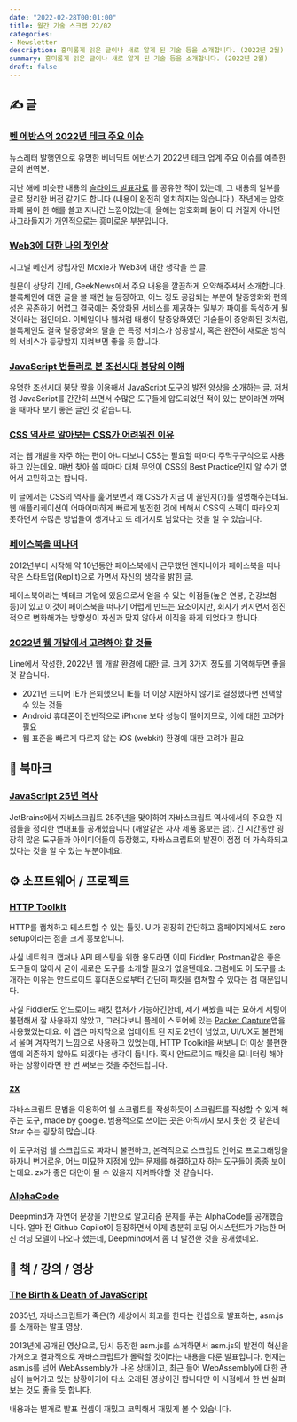 ```yaml
---
date: "2022-02-28T00:01:00"
title: 월간 기술 스크랩 22/02
categories:
- Newsletter
description: 흥미롭게 읽은 글이나 새로 알게 된 기술 등을 소개합니다. (2022년 2월)
summary: 흥미롭게 읽은 글이나 새로 알게 된 기술 등을 소개합니다. (2022년 2월)
draft: false
---
```


## ✍️ 글

### [벤 에반스의 2022년 테크 주요 이슈](https://ebadak.news/2022/01/09/2022-questions/)

뉴스레터 발행인으로 유명한 베네딕트 에반스가 2022년 테크 업계 주요 이슈를 예측한 글의 번역본.

지난 해에 비슷한 내용의 [슬라이드 발표자료](https://ryanking13.github.io/2021/12/31/monthly-log-2112.html#-%EC%B1%85--%EA%B0%95%EC%9D%98--%EC%98%81%EC%83%81)
를 공유한 적이 있는데, 그 내용의 일부를 글로 정리한 버전 같기도 합니다
(내용이 완전히 일치하지는 않습니다.).
작년에는 암호화폐 붐이 한 해를 쓸고 지나간 느낌이었는데,
올해는 암호화폐 붐이 더 커질지 아니면 사그라들지가 개인적으로는
흥미로운 부분입니다.

### [Web3에 대한 나의 첫인상](https://news.hada.io/topic?id=5771)

시그널 메신저 창립자인 Moxie가 Web3에 대한 생각을 쓴 글.

원문이 상당히 긴데, GeekNews에서 주요 내용을 깔끔하게 요약해주셔서 소개합니다.
블록체인에 대한 글을 볼 때면 늘 등장하고, 어느 정도 공감되는 부분이
탈중앙화와 편의성은 공존하기 어렵고 결국에는 중앙화된 서비스를 제공하는 일부가
파이를 독식하게 될 것이라는 점인데요.
이메일이나 웹처럼 태생이 탈중앙화였던 기술들이 중앙화된 것처럼,
블록체인도 결국 탈중앙화의 탈을 쓴 특정 서비스가 성공할지,
혹은 완전히 새로운 방식의 서비스가 등장할지 지켜보면 좋을 듯 합니다.

### [JavaScript 번들러로 본 조선시대 붕당의 이해](https://wormwlrm.github.io/2020/08/12/History-of-JavaScript-Modules-and-Bundlers.html)

유명한 조선시대 붕당 짤을 이용해서 JavaScript 도구의 발전 양상을 소개하는 글.
저처럼 JavaScript를 간간히 쓰면서 수많은 도구들에 압도되었던 적이 있는 분이라면
까먹을 때마다 보기 좋은 글인 것 같습니다.

### [CSS 역사로 알아보는 CSS가 어려워진 이유](https://velog.io/@teo/css-history-1)

저는 웹 개발을 자주 하는 편이 아니다보니 CSS는 필요할 때마다 주먹구구식으로 사용하고 있는데요.
매번 찾아 쓸 때마다 대체 무엇이 CSS의 Best Practice인지 알 수가 없어서 고민하고는 합니다.

이 글에서는 CSS의 역사를 훑어보면서 왜 CSS가 지금 이 꼴인지(?)를 설명해주는데요.
웹 애플리케이션이 어마어마하게 빠르게 발전한 것에 비해서 CSS의 스펙이 따라오지 못하면서
수많은 방법들이 생겨나고 또 레거시로 남았다는 것을 알 수 있습니다.

### [페이스북을 떠나며](https://frantic.im/leaving-facebook/)

2012년부터 시작해 약 10년동안 페이스북에서 근무했던 엔지니어가 페이스북을 떠나
작은 스타트업(Replit)으로 가면서 자신의 생각을 밝힌 글.

페이스북이라는 빅테크 기업에 있음으로서 얻을 수 있는 이점들(높은 연봉, 건강보험 등)이 있고
이것이 페이스북을 떠나기 어렵게 만드는 요소이지만,
회사가 커지면서 점진적으로 변화해가는 방향성이 자신과 맞지 않아서 이직을 하게 되었다고 합니다.

### [2022년 웹 개발에서 고려해야 할 것들](https://engineering.linecorp.com/ko/blog/the-baseline-for-web-development-in-2022/)

Line에서 작성한, 2022년 웹 개발 환경에 대한 글.
크게 3가지 정도를 기억해두면 좋을 것 같습니다.

- 2021년 드디어 IE가 은퇴했으니 IE를 더 이상 지원하지 않기로 결정했다면 선택할 수 있는 것들
- Android 휴대폰이 전반적으로 iPhone 보다 성능이 떨어지므로, 이에 대한 고려가 필요
- 웹 표준을 빠르게 따르지 않는 iOS (webkit) 환경에 대한 고려가 필요

## 📌 북마크

### [JavaScript 25년 역사](https://www.jetbrains.com/ko-kr/lp/javascript-25/)

JetBrains에서 자바스크립트 25주년을 맞이하여 자바스크립트 역사에서의
주요한 지점들을 정리한 연대표를 공개했습니다 (깨알같은 자사 제품 홍보는 덤).
긴 시간동안 굉장히 많은 도구들과 아이디어들이 등장했고,
자바스크립트의 발전이 점점 더 가속화되고 있다는 것을 알 수 있는 부분이네요.


<!-- ## 📰 기술 뉴스 -->

## ⚙️ 소프트웨어 / 프로젝트

### [HTTP Toolkit](https://httptoolkit.tech/)

HTTP를 캡쳐하고 테스트할 수 있는 툴킷.
UI가 굉장히 간단하고 홈페이지에서도 zero setup이라는 점을 크게 홍보합니다.

사실 네트워크 캡쳐나 API 테스팅을 위한 용도라면 이미 Fiddler, Postman같은 좋은 도구들이 많아서 굳이
새로운 도구를 소개할 필요가 없을텐데요.
그럼에도 이 도구를 소개하는 이유는 안드로이드 휴대폰으로부터 간단히 패킷을 캡쳐할 수 있다는 점 때문입니다.

사실 Fiddler도 안드로이드 패킷 캡처가 가능하긴한데,
제가 써봤을 때는 묘하게 세팅이 불편해서 잘 사용하지 않았고,
그러다보니 플레이 스토어에 있는 [Packet Capture](https://play.google.com/store/apps/details?id=app.greyshirts.sslcapture)앱을 사용했었는데요.
이 앱은 마지막으로 업데이트 된 지도 2년이 넘었고, UI/UX도 불편해서 울며 겨자먹기 느낌으로 사용하고 있었는데,
HTTP Toolkit을 써보니 더 이상 불편한 앱에 의존하지 않아도 되겠다는 생각이 듭니다.
혹시 안드로이드 패킷을 모니터링 해야하는 상황이라면 한 번 써보는 것을 추천드립니다.

### [zx](https://github.com/google/zx)

자바스크립트 문법을 이용하여 쉘 스크립트를 작성하듯이 스크립트를 작성할 수 있게 해주는 도구, made by google.
범용적으로 쓰이는 곳은 아직까지 보지 못한 것 같은데 Star 수는 굉장히 많습니다.

이 도구처럼 쉘 스크립트로 짜자니 불편하고, 본격적으로 스크립트 언어로 프로그래밍을 하자니 번거로운,
어느 미묘한 지점에 있는 문제를 해결하고자 하는 도구들이 종종 보이는데요.
zx가 좋은 대안이 될 수 있을지 지켜봐야할 것 같습니다.

### [AlphaCode](https://mobile.twitter.com/DeepMind/status/1488907829276725252)

Deepmind가 자연어 문장을 기반으로 알고리즘 문제를 푸는 AlphaCode를 공개했습니다.
얼마 전 Github Copilot이 등장하면서 이제 충분히 코딩 어시스턴트가 가능한 머신 러닝 모델이 나오나 했는데,
Deepmind에서 좀 더 발전한 것을 공개했네요.


## 📙 책 / 강의 / 영상

### [The Birth & Death of JavaScript](https://www.destroyallsoftware.com/talks/the-birth-and-death-of-javascript)

2035년, 자바스크립트가 죽은(?) 세상에서 회고를 한다는 컨셉으로 발표하는, asm.js를 소개하는 발표 영상.

2013년에 공개된 영상으로, 당시 등장한 asm.js를 소개하면서 asm.js의 발전이 혁신을 가져오고
결과적으로 자바스크립트가 몰락할 것이라는 내용을 다룬 발표입니다.
현재는 asm.js를 넘어 WebAssembly가 나온 상태이고, 최근 들어 WebAssembly에 대한 관심이 늘어가고 있는 상황이기에
다소 오래된 영상이긴 합니다만 이 시점에서 한 번 살펴보는 것도 좋을 듯 합니다.

내용과는 별개로 발표 컨셉이 재밌고 코믹해서 재밌게 볼 수 있습니다.

